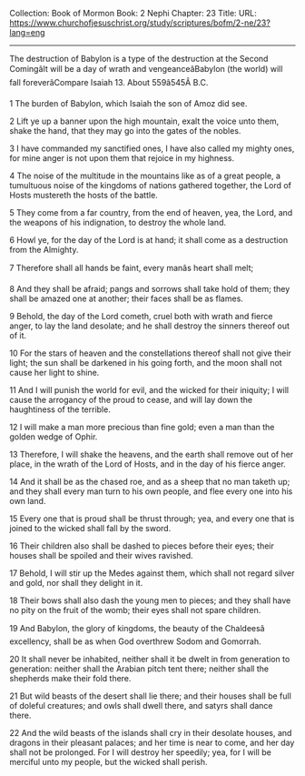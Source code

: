 Collection: Book of Mormon
Book: 2 Nephi
Chapter: 23
Title: 
URL: https://www.churchofjesuschrist.org/study/scriptures/bofm/2-ne/23?lang=eng

---

The destruction of Babylon is a type of the destruction at the Second ComingâIt will be a day of wrath and vengeanceâBabylon (the world) will fall foreverâCompare Isaiah 13. About 559â545Â B.C.

1 The burden of Babylon, which Isaiah the son of Amoz did see.

2 Lift ye up a banner upon the high mountain, exalt the voice unto them, shake the hand, that they may go into the gates of the nobles.

3 I have commanded my sanctified ones, I have also called my mighty ones, for mine anger is not upon them that rejoice in my highness.

4 The noise of the multitude in the mountains like as of a great people, a tumultuous noise of the kingdoms of nations gathered together, the Lord of Hosts mustereth the hosts of the battle.

5 They come from a far country, from the end of heaven, yea, the Lord, and the weapons of his indignation, to destroy the whole land.

6 Howl ye, for the day of the Lord is at hand; it shall come as a destruction from the Almighty.

7 Therefore shall all hands be faint, every manâs heart shall melt;

8 And they shall be afraid; pangs and sorrows shall take hold of them; they shall be amazed one at another; their faces shall be as flames.

9 Behold, the day of the Lord cometh, cruel both with wrath and fierce anger, to lay the land desolate; and he shall destroy the sinners thereof out of it.

10 For the stars of heaven and the constellations thereof shall not give their light; the sun shall be darkened in his going forth, and the moon shall not cause her light to shine.

11 And I will punish the world for evil, and the wicked for their iniquity; I will cause the arrogancy of the proud to cease, and will lay down the haughtiness of the terrible.

12 I will make a man more precious than fine gold; even a man than the golden wedge of Ophir.

13 Therefore, I will shake the heavens, and the earth shall remove out of her place, in the wrath of the Lord of Hosts, and in the day of his fierce anger.

14 And it shall be as the chased roe, and as a sheep that no man taketh up; and they shall every man turn to his own people, and flee every one into his own land.

15 Every one that is proud shall be thrust through; yea, and every one that is joined to the wicked shall fall by the sword.

16 Their children also shall be dashed to pieces before their eyes; their houses shall be spoiled and their wives ravished.

17 Behold, I will stir up the Medes against them, which shall not regard silver and gold, nor shall they delight in it.

18 Their bows shall also dash the young men to pieces; and they shall have no pity on the fruit of the womb; their eyes shall not spare children.

19 And Babylon, the glory of kingdoms, the beauty of the Chaldeesâ excellency, shall be as when God overthrew Sodom and Gomorrah.

20 It shall never be inhabited, neither shall it be dwelt in from generation to generation: neither shall the Arabian pitch tent there; neither shall the shepherds make their fold there.

21 But wild beasts of the desert shall lie there; and their houses shall be full of doleful creatures; and owls shall dwell there, and satyrs shall dance there.

22 And the wild beasts of the islands shall cry in their desolate houses, and dragons in their pleasant palaces; and her time is near to come, and her day shall not be prolonged. For I will destroy her speedily; yea, for I will be merciful unto my people, but the wicked shall perish.
